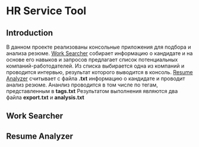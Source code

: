# HR Service Tool

## Introduction

В данном проекте реализованы консольные приложения для подбора и анализа резюме. [Work Searcher](#candidate-searcher) собирает информацию о кандидате и на основе его навыков и запросов предлагает список потенциальных компаний-работодателей. Из списка выбирается одна из компаний и проводится интервью, результат которого выводится в консоль. [Resume Analyzer](#resume-analyzer) считывает с файла **.txt** информацию о кандидате и проводит анализ резюме. Ананлиз проводится в том числе по тегам, представленным в **tags.txt** Результатом выполнения являются два файла **export.txt** и **analysis.txt**

## Work Searcher



## Resume Analyzer
